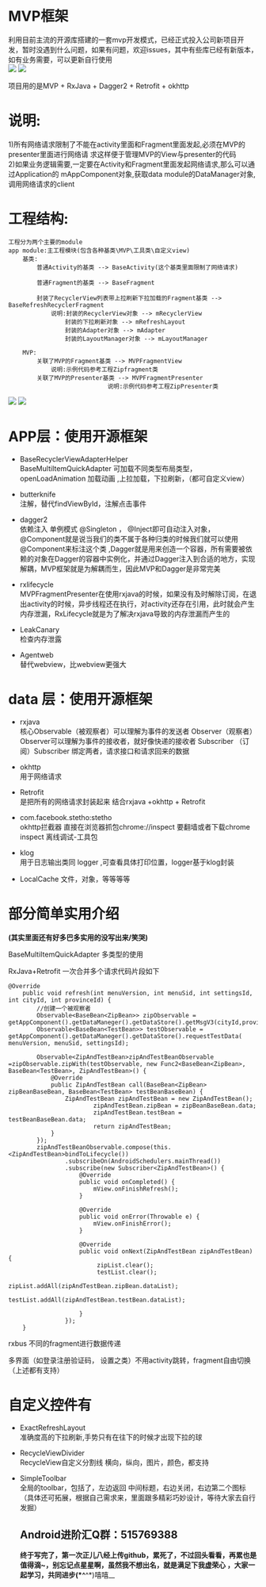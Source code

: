 # MVP框架                    
利用目前主流的开源库搭建的一套mvp开发模式，已经正式投入公司新项目开发，暂时没遇到什么问题，如果有问题，欢迎issues，其中有些库已经有新版本，如有业务需要，可以更新自行使用                   
![](https://github.com/tenney-tang/TestMVP/blob/master/picture/p4.png)
![](https://github.com/tenney-tang/TestMVP/blob/master/picture/p5.png)

项目用的是MVP + RxJava + Dagger2 + Retrofit + okhttp
# 说明:                        
1)所有网络请求限制了不能在activity里面和Fragment里面发起,必须在MVP的presenter里面进行网络请
求这样便于管理MVP的View与presenter的代码     
2)如果业务逻辑需要,一定要在Activity和Fragment里面发起网络请求,那么可以通过Application的
mAppComponent对象,获取data module的DataManager对象,调用网络请求的client   
# 工程结构:
	工程分为两个主要的module
	app module:主工程模块(包含各种基类\MVP\工具类\自定义view)
	    基类:                        
			普通Activity的基类 --> BaseActivity(这个基类里面限制了网络请求)                
				 
			普通Fragment的基类 --> BaseFragment            
				 
			封装了RecyclerView列表带上拉刷新下拉加载的Fragment基类 --> BaseRefreshRecyclerFragment             
				说明:封装的RecyclerView对象 --> mRecyclerView
			     	封装的下拉刷新对象 --> mRefreshLayout
			     	封装的Adapter对象 --> mAdapter
			     	封装的LayoutManager对象 --> mLayoutManager              
		 
	    MVP:
			关联了MVP的Fragment基类 --> MVPFragmentView   
				说明:示例代码参考工程Zipfragment类   
 			关联了MVP的Presenter基类 --> MVPFragmentPresenter   
                                说明:示例代码参考工程ZipPresenter类  
![](https://github.com/tenney-tang/TestMVP/blob/master/picture/p6.png)
![](https://github.com/tenney-tang/TestMVP/blob/master/picture/p7.png)
# APP层：使用开源框架 
* BaseRecyclerViewAdapterHelper       
BaseMultiItemQuickAdapter 可加载不同类型布局类型，  openLoadAnimation   加载动画 ,上拉加载，下拉刷新，（都可自定义view）       

* butterknife   
注解，替代findViewById，注解点击事件

* dagger2   
依赖注入 单例模式 @Singleton ， @Inject即可自动注入对象，@Component就是说当我们的类不属于各种归类的时候我们就可以使用@Component来标注这个类 ,Dagger就是用来创造一个容器，所有需要被依赖的对象在Dagger的容器中实例化，并通过Dagger注入到合适的地方，实现解耦，MVP框架就是为解耦而生，因此MVP和Dagger是非常完美

* rxlifecycle  
MVPFragmentPresenter在使用rxjava的时候，如果没有及时解除订阅，在退出activity的时候，异步线程还在执行，对activity还存在引用，此时就会产生内存泄漏，RxLifecycle就是为了解决rxjava导致的内存泄漏而产生的

* LeakCanary  
检查内存泄露

* Agentweb   
替代webview，比webview更强大  
# data 层：使用开源框架

* rxjava          
  核心Observable（被观察者）可以理解为事件的发送者
  Observer（观察者）Observer可以理解为事件的接收者，就好像快递的接收者
  Subscriber （订阅）Subscriber 绑定两者，请求接口和请求回来的数据

 * okhttp             
 用于网络请求
 * Retrofit            
 是把所有的网络请求封装起来 结合rxjava +okhttp  + Retrofit 

* com.facebook.stetho:stetho          
okhttp拦截器 直接在浏览器抓包chrome://inspect 要翻墙或者下载chrome inspect 离线调试-工具包

* klog      
用于日志输出类同 logger ,可查看具体打印位置，logger基于klog封装
* LocalCache 文件，对象，等等等等

# 部分简单实用介绍
__(其实里面还有好多巴多实用的没写出来/笑哭)__

BaseMultiItemQuickAdapter 多类型的使用

RxJava+Retrofit 一次合并多个请求代码片段如下           
```
@Override
    public void refresh(int menuVersion, int menuSid, int settingsId, int cityId, int provinceId) {
        //创建一个被观察者
        Observable<BaseBean<ZipBean>> zipObservable = getAppComponent().getDataManeger().getDataStore().getMsgV3(cityId,provinceId);
        Observable<BaseBean<TestBean>> testObservable = getAppComponent().getDataManeger().getDataStore().requestTestData( menuVersion, menuSid, settingsId);

        Observable<ZipAndTestBean>zipAndTestBeanObservable =zipObservable.zipWith(testObservable, new Func2<BaseBean<ZipBean>, BaseBean<TestBean>, ZipAndTestBean>() {
            @Override
            public ZipAndTestBean call(BaseBean<ZipBean> zipBeanBaseBean, BaseBean<TestBean> testBeanBaseBean) {
                ZipAndTestBean zipAndTestBean = new ZipAndTestBean();
                        zipAndTestBean.zipBean = zipBeanBaseBean.data;
                        zipAndTestBean.testBean = testBeanBaseBean.data;
                        return zipAndTestBean;
            }
        });
        zipAndTestBeanObservable.compose(this.<ZipAndTestBean>bindToLifecycle())
                .subscribeOn(AndroidSchedulers.mainThread())
                .subscribe(new Subscriber<ZipAndTestBean>() {
                    @Override
                    public void onCompleted() {
                        mView.onFinishRefresh();
                    }

                    @Override
                    public void onError(Throwable e) {
                        mView.onFinishError();
                    }

                    @Override
                    public void onNext(ZipAndTestBean zipAndTestBean) {
                         zipList.clear();
                         testList.clear();
                         zipList.addAll(zipAndTestBean.zipBean.dataList);
                         testList.addAll(zipAndTestBean.testBean.dataList);

                    }
                });
    }
```

rxbus 不同的fragment进行数据传递

多界面（如登录注册验证码， 设置之类）不用activity跳转，fragment自由切换 
（上述都有支持）

# 自定义控件有     
* ExactRefreshLayout    
  准确度高的下拉刷新,手势只有在往下的时候才出现下拉的球
* RecycleViewDivider         
  RecycleView自定义分割线 横向，纵向，图片，颜色，都支持
* SimpleToolbar     
  全局的toolbar，包括了，左边返回 中间标题，右边关闭，右边第二个图标
  （具体还可拓展，根据自己需求来，里面跟多精彩巧妙设计，等待大家去自行发掘）
 
  
  ## Android进阶汇Q群：515769388
  
   __终于写完了，第一次正儿八经上传github，累死了，不过回头看看，再累也是值得滴~，别忘记点星星啊，虽然我不想出名，就是满足下我虚荣心 ，大家一起学习，共同进步(*^__^*)嘻嘻__





